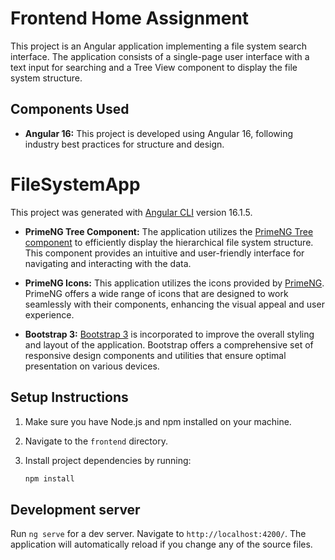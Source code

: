 # Frontend Home Assignment

This project is an Angular application implementing a file system search interface. The application consists of a single-page user interface with a text input for searching and a Tree View component to display the file system structure.

## Components Used

- **Angular 16:** This project is developed using Angular 16, following industry best practices for structure and design.

# FileSystemApp

This project was generated with [Angular CLI](https://github.com/angular/angular-cli) version 16.1.5.

- **PrimeNG Tree Component:** The application utilizes the [PrimeNG Tree component](https://primefaces.org/primeng/showcase/#/tree) to efficiently display the hierarchical file system structure. This component provides an intuitive and user-friendly interface for navigating and interacting with the data.

- **PrimeNG Icons:** This application utilizes the icons provided by [PrimeNG](https://www.primefaces.org/primeng/). PrimeNG offers a wide range of icons that are designed to work seamlessly with their components, enhancing the visual appeal and user experience.

- **Bootstrap 3:** [Bootstrap 3](https://getbootstrap.com/docs/3.4/) is incorporated to improve the overall styling and layout of the application. Bootstrap offers a comprehensive set of responsive design components and utilities that ensure optimal presentation on various devices.


## Setup Instructions

1. Make sure you have Node.js and npm installed on your machine.

2. Navigate to the `frontend` directory.

3. Install project dependencies by running:

   ```bash
   npm install

## Development server

Run `ng serve` for a dev server. Navigate to `http://localhost:4200/`. The application will automatically reload if you change any of the source files.





